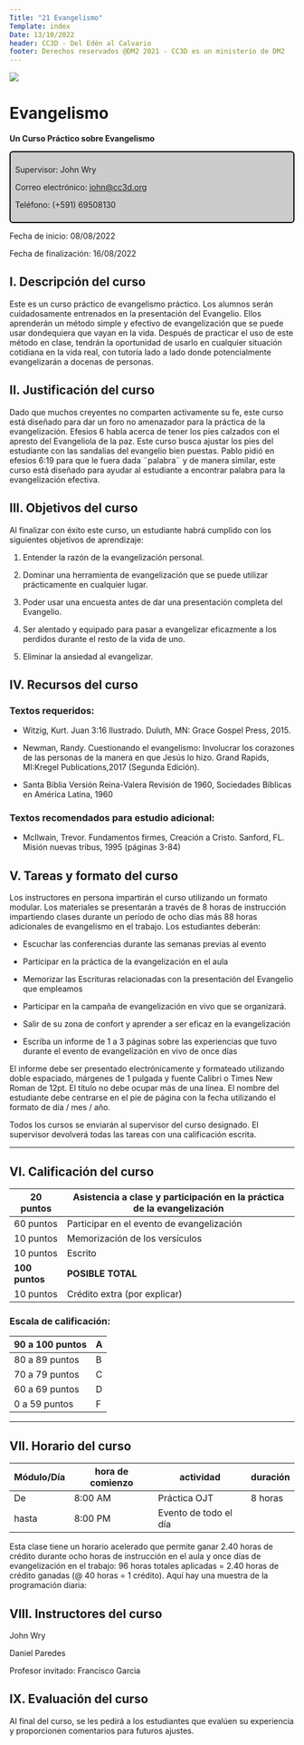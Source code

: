 ```yaml
---
Title: "21 Evangelismo"
Template: index
Date: 13/10/2022
header: CC3D - Del Edén al Calvario
footer: Derechos reservados @DM2 2021 - CC3D es un ministerio de DM2
---
```


<a href="https://cloud.cc3d.org/index.php/apps/cms_pico/pico/cc3d-2022/plan"><img src="https://cloud.cc3d.org/index.php/apps/cms_pico/pico/cc3d-2022/assets/images/cc3d-logo-white.webp" class="logoTop"></img></a>



# Evangelismo

**Un Curso Práctico sobre Evangelismo**

<div class="sil-info" style="border:solid windowtext 1.5pt;
padding:6.0pt 6.0pt 6.0pt 6.0pt;
background:#CCCCCC;
border-radius: 6px;">
<p>Supervisor: John Wry</p>
<p>Correo electrónico: <a href="maito:john@cc3d.org">john@cc3d.org</a></p>
<p>Teléfono: (+591) 69508130</p>
</div>

Fecha de inicio: 08/08/2022

Fecha de finalización: 16/08/2022

## I.  Descripción del curso

Este es un curso práctico de evangelismo práctico. Los alumnos serán cuidadosamente entrenados en la presentación del Evangelio. Ellos aprenderán un método simple y efectivo de evangelización que se puede usar dondequiera que vayan en la vida. Después de practicar el uso de este método en clase, tendrán la oportunidad de usarlo en cualquier situación cotidiana en la vida real, con tutoría lado a lado donde potencialmente evangelizarán a docenas de personas.

## II.  Justificación del curso

Dado que muchos creyentes no comparten activamente su fe, este curso está diseñado para dar un foro no amenazador para la práctica de la evangelización. Efesios 6 habla acerca de tener los pies calzados con el apresto del Evangeliola de la paz. Este curso busca ajustar los pies del estudiante con las sandalias del evangelio bien puestas. Pablo pidió en efesios 6:19 para que le fuera dada ¨palabra¨ y de manera similar, este curso está diseñado para ayudar al estudiante a encontrar palabra para la evangelización efectiva.

## III.  Objetivos del curso

Al finalizar con éxito este curso, un estudiante habrá cumplido con los siguientes objetivos de aprendizaje:

1.  Entender la razón de la evangelización personal.

2.  Dominar una herramienta de evangelización  que se puede utilizar prácticamente en cualquier lugar.

3.  Poder usar una encuesta antes de dar una presentación completa del Evangelio.

4.  Ser alentado y equipado para pasar a evangelizar eficazmente a los perdidos durante el resto de la vida de uno.

5.  Eliminar la ansiedad al evangelizar.

## IV.  Recursos del curso

### Textos requeridos: 

- Witzig, Kurt. Juan 3:16 Ilustrado. Duluth, MN: Grace Gospel Press, 2015. 

- Newman, Randy. Cuestionando el evangelismo: Involucrar los corazones de las personas de la manera en que Jesús lo hizo. Grand Rapids, MI:Kregel Publications,2017 (Segunda Edición).

- Santa Biblia Versión Reina-Valera Revisión de 1960, Sociedades Bíblicas en América Latina, 1960

### Textos recomendados para estudio adicional:

- McIlwain, Trevor. Fundamentos firmes, Creación a Cristo. Sanford, FL. Misión nuevas tribus, 1995 (páginas 3-84)

## V.  Tareas y formato del curso

Los instructores en persona impartirán el curso utilizando un formato modular. Los materiales se presentarán a través de 8 horas de instrucción impartiendo clases durante un período de ocho días más 88 horas adicionales de evangelismo en el trabajo. Los estudiantes deberán:

- Escuchar las conferencias durante las semanas previas al evento

- Participar en la práctica de la evangelización en el aula

- Memorizar las Escrituras relacionadas con la presentación del Evangelio que empleamos

- Participar en la campaña de evangelización en vivo que se organizará.

- Salir de su zona de confort y aprender a ser eficaz en la evangelización

- Escriba un informe de 1 a 3 páginas sobre las experiencias que tuvo durante el evento de evangelización en vivo de once días

El informe debe ser presentado electrónicamente y formateado utilizando doble espaciado, márgenes de 1 pulgada y fuente Calibri o Times New Roman de 12pt. El título no debe ocupar más de una línea. El nombre del estudiante debe centrarse en el pie de página con la fecha utilizando el formato de día / mes / año.

Todos los cursos se enviarán al supervisor del curso designado. El supervisor devolverá todas las tareas con una calificación escrita.

<hr>

## VI.  Calificación del curso


|20 puntos  |      Asistencia a clase y participación en la práctica de la evangelización|
|-----|-----------------|
|60 puntos  |Participar en el evento de evangelización|
|10 puntos   |     Memorización de los versículos|
|10 puntos    |    Escrito|
|**100 puntos**  | **POSIBLE TOTAL**|
|10 puntos     |   Crédito extra (por explicar)|

### Escala de calificación:

| 90 a 100 puntos | A    |
| --------------- | ---- |
| 80 a  89 puntos | B    |
| 70 a 79 puntos  | C    |
| 60 a 69 puntos  | D    |
| 0 a 59 puntos   | F    |

<hr>

## VII.  Horario del curso



| Módulo/Día  | hora de comienzo  |    actividad      |     duración|
|---------|-------------|----------|-----|
|  De       |    8:00 AM    |      Práctica OJT    |    8 horas |
|  hasta      |      8:00 PM              |     Evento de todo el día         |        

Esta clase tiene un horario acelerado que permite ganar 2.40 horas de crédito durante ocho horas de instrucción en el aula y once días de evangelización en el trabajo: 96 horas totales aplicadas = 2.40 horas de crédito ganadas (@ 40 horas = 1 crédito). Aquí hay una muestra de la programación diaria:

## VIII.  Instructores del curso



John Wry

Daniel Paredes

Profesor invitado: Francisco Garcia

## IX.  Evaluación del curso

Al final del curso, se les pedirá a los estudiantes que evalúen su experiencia y proporcionen comentarios para futuros ajustes.